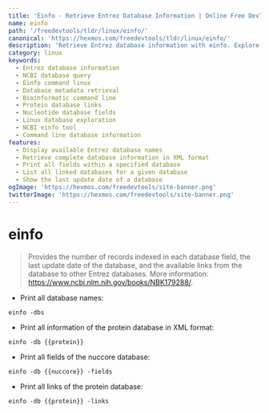 ```yaml
---
title: 'Einfo - Retrieve Entrez Database Information | Online Free DevTools by Hexmos'
name: einfo
path: '/freedevtools/tldr/linux/einfo/'
canonical: 'https://hexmos.com/freedevtools/tldr/linux/einfo/'
description: 'Retrieve Entrez database information with einfo. Explore database fields, links, and update dates using the command line tool. Free online tool, no registration required.'
category: linux
keywords:
  - Entrez database information
  - NCBI database query
  - Einfo command linux
  - Database metadata retrieval
  - Bioinformatic command line
  - Protein database links
  - Nucleotide database fields
  - Linux database exploration
  - NCBI einfo tool
  - Command line database information
features:
  - Display available Entrez database names
  - Retrieve complete database information in XML format
  - Print all fields within a specified database
  - List all linked databases for a given database
  - Show the last update date of a database
ogImage: 'https://hexmos.com/freedevtools/site-banner.png'
twitterImage: 'https://hexmos.com/freedevtools/site-banner.png'
---
```


# einfo

> Provides the number of records indexed in each database field, the last update date of the database, and the available links from the database to other Entrez databases.
> More information: <https://www.ncbi.nlm.nih.gov/books/NBK179288/>.

- Print all database names:

`einfo -dbs`

- Print all information of the protein database in XML format:

`einfo -db {{protein}}`

- Print all fields of the nuccore database:

`einfo -db {{nuccore}} -fields`

- Print all links of the protein database:

`einfo -db {{protein}} -links`
